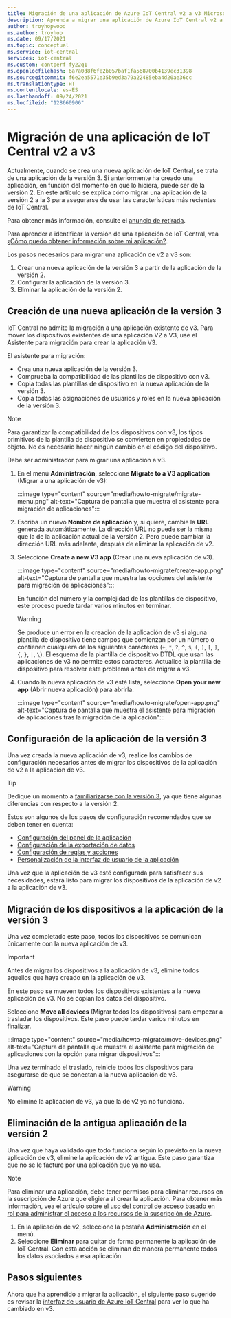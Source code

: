```yaml
---
title: Migración de una aplicación de Azure IoT Central v2 a v3 Microsoft Docs
description: Aprenda a migrar una aplicación de Azure IoT Central v2 a v3.
author: troyhopwood
ms.author: troyhop
ms.date: 09/17/2021
ms.topic: conceptual
ms.service: iot-central
services: iot-central
ms.custom: contperf-fy22q1
ms.openlocfilehash: 6a7a0d8f6fe2b057baf1fa568700b4139ec31398
ms.sourcegitcommit: f6e2ea5571e35b9ed3a79a22485eba4d20ae36cc
ms.translationtype: HT
ms.contentlocale: es-ES
ms.lasthandoff: 09/24/2021
ms.locfileid: "128660906"
---
```

# <a name="migrate-your-v2-iot-central-application-to-v3"></a>Migración de una aplicación de IoT Central v2 a v3

Actualmente, cuando se crea una nueva aplicación de IoT Central, se trata de una aplicación de la versión 3. Si anteriormente ha creado una aplicación, en función del momento en que lo hiciera, puede ser de la versión 2. En este artículo se explica cómo migrar una aplicación de la versión 2 a la 3 para asegurarse de usar las características más recientes de IoT Central.

Para obtener más información, consulte el [anuncio de retirada](/answers/questions/529295/retirement-announcement-upgrade-to-iot-central-v3.html).

Para aprender a identificar la versión de una aplicación de IoT Central, vea [¿Cómo puedo obtener información sobre mi aplicación?](howto-faq.yml#how-do-i-get-information-about-my-application-).

Los pasos necesarios para migrar una aplicación de v2 a v3 son:

1. Crear una nueva aplicación de la versión 3 a partir de la aplicación de la versión 2.
1. Configurar la aplicación de la versión 3.
1. Eliminar la aplicación de la versión 2.

## <a name="create-a-new-v3-application"></a>Creación de una nueva aplicación de la versión 3

IoT Central no admite la migración a una aplicación existente de v3. Para mover los dispositivos existentes de una aplicación V2 a V3, use el Asistente para migración para crear la aplicación V3.

El asistente para migración:

- Crea una nueva aplicación de la versión 3.
- Comprueba la compatibilidad de las plantillas de dispositivo con v3.
- Copia todas las plantillas de dispositivo en la nueva aplicación de la versión 3.
- Copia todas las asignaciones de usuarios y roles en la nueva aplicación de la versión 3.

> [!NOTE]
> Para garantizar la compatibilidad de los dispositivos con v3, los tipos primitivos de la plantilla de dispositivo se convierten en propiedades de objeto. No es necesario hacer ningún cambio en el código del dispositivo.

Debe ser administrador para migrar una aplicación a v3.

1. En el menú **Administración**, seleccione **Migrate to a V3 application** (Migrar a una aplicación de v3):

    :::image type="content" source="media/howto-migrate/migrate-menu.png" alt-text="Captura de pantalla que muestra el asistente para migración de aplicaciones":::

1. Escriba un nuevo **Nombre de aplicación** y, si quiere, cambie la **URL** generada automáticamente. La dirección URL no puede ser la misma que la de la aplicación actual de la versión 2. Pero puede cambiar la dirección URL más adelante, después de eliminar la aplicación de v2.

1. Seleccione **Create a new V3 app** (Crear una nueva aplicación de v3).

    :::image type="content" source="media/howto-migrate/create-app.png" alt-text="Captura de pantalla que muestra las opciones del asistente para migración de aplicaciones":::

    En función del número y la complejidad de las plantillas de dispositivo, este proceso puede tardar varios minutos en terminar.

    > [!Warning]
    > Se produce un error en la creación de la aplicación de v3 si alguna plantilla de dispositivo tiene campos que comienzan por un número o contienen cualquiera de los siguientes caracteres (`+`, `*`, `?`, `^`, `$`, `(`, `)`, `[`, `]`, `{`, `}`, `|`, `\`). El esquema de la plantilla de dispositivo DTDL que usan las aplicaciones de v3 no permite estos caracteres. Actualice la plantilla de dispositivo para resolver este problema antes de migrar a v3.

1. Cuando la nueva aplicación de v3 esté lista, seleccione **Open your new app** (Abrir nueva aplicación) para abrirla.

    :::image type="content" source="media/howto-migrate/open-app.png" alt-text="Captura de pantalla que muestra el asistente para migración de aplicaciones tras la migración de la aplicación":::

## <a name="configure-the-v3-application"></a>Configuración de la aplicación de la versión 3

Una vez creada la nueva aplicación de v3, realice los cambios de configuración necesarios antes de migrar los dispositivos de la aplicación de v2 a la aplicación de v3.

> [!TIP]
> Dedique un momento a [familiarizarse con la versión 3](overview-iot-central-tour.md#navigate-your-application), ya que tiene algunas diferencias con respecto a la versión 2.

Estos son algunos de los pasos de configuración recomendados que se deben tener en cuenta:

- [Configuración del panel de la aplicación](howto-manage-dashboards.md)
- [Configuración de la exportación de datos](howto-export-data.md)
- [Configuración de reglas y acciones](quick-configure-rules.md)
- [Personalización de la interfaz de usuario de la aplicación](howto-customize-ui.md)

Una vez que la aplicación de v3 esté configurada para satisfacer sus necesidades, estará listo para migrar los dispositivos de la aplicación de v2 a la aplicación de v3.

## <a name="move-your-devices-to-the-v3-application"></a>Migración de los dispositivos a la aplicación de la versión 3

Una vez completado este paso, todos los dispositivos se comunican únicamente con la nueva aplicación de v3.

> [!IMPORTANT]
> Antes de migrar los dispositivos a la aplicación de v3, elimine todos aquellos que haya creado en la aplicación de v3.

En este paso se mueven todos los dispositivos existentes a la nueva aplicación de v3. No se copian los datos del dispositivo.

Seleccione **Move all devices** (Migrar todos los dispositivos) para empezar a trasladar los dispositivos. Este paso puede tardar varios minutos en finalizar.

:::image type="content" source="media/howto-migrate/move-devices.png" alt-text="Captura de pantalla que muestra el asistente para migración de aplicaciones con la opción para migrar dispositivos":::

Una vez terminado el traslado, reinicie todos los dispositivos para asegurarse de que se conectan a la nueva aplicación de v3.

> [!WARNING]
> No elimine la aplicación de v3, ya que la de v2 ya no funciona.

## <a name="delete-your-old-v2-application"></a>Eliminación de la antigua aplicación de la versión 2

Una vez que haya validado que todo funciona según lo previsto en la nueva aplicación de v3, elimine la aplicación de v2 antigua. Este paso garantiza que no se le facture por una aplicación que ya no usa.

> [!Note]
> Para eliminar una aplicación, debe tener permisos para eliminar recursos en la suscripción de Azure que eligiera al crear la aplicación. Para obtener más información, vea el artículo sobre el [uso del control de acceso basado en rol para administrar el acceso a los recursos de la suscripción de Azure](../../role-based-access-control/role-assignments-portal.md).

1. En la aplicación de v2, seleccione la pestaña **Administración** en el menú.
2. Seleccione **Eliminar** para quitar de forma permanente la aplicación de IoT Central. Con esta acción se eliminan de manera permanente todos los datos asociados a esa aplicación.

## <a name="next-steps"></a>Pasos siguientes

Ahora que ha aprendido a migrar la aplicación, el siguiente paso sugerido es revisar la [interfaz de usuario de Azure IoT Central](overview-iot-central-tour.md) para ver lo que ha cambiado en v3.
